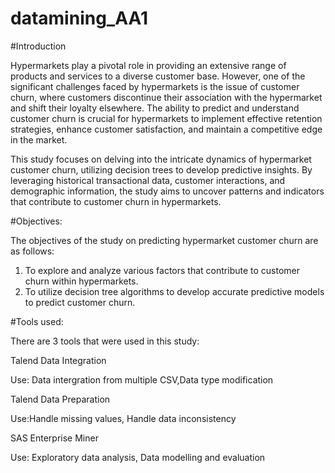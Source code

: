 # datamining_AA1

#Introduction

Hypermarkets play a pivotal role in providing an extensive range of products and services to a diverse customer base. However, one of the significant challenges faced by hypermarkets is the issue of customer churn, where customers discontinue their association with the hypermarket and shift their loyalty elsewhere. The ability to predict and understand customer churn is crucial for hypermarkets to implement effective retention strategies, enhance customer satisfaction, and maintain a competitive edge in the market.

This study focuses on delving into the intricate dynamics of hypermarket customer churn, utilizing decision trees to develop predictive insights. By leveraging historical transactional data, customer interactions, and demographic information, the study aims to uncover patterns and indicators that contribute to customer churn in hypermarkets.

#Objectives:

The objectives of the study on predicting hypermarket customer churn are as follows:
1.	To explore and analyze various factors that contribute to customer churn within hypermarkets.
2.	To utilize decision tree algorithms to develop accurate predictive models to predict customer churn.

#Tools used:

There are 3 tools that were used in this study:


Talend Data Integration

Use: Data intergration from multiple CSV,Data type modification

Talend Data Preparation

Use:Handle missing values, Handle data inconsistency

SAS Enterprise Miner

Use: Exploratory data analysis, Data modelling and evaluation




